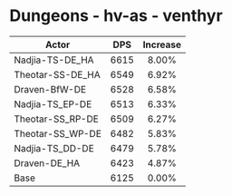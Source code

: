 # Dungeons - hv-as - venthyr
| Actor | DPS | Increase |
|---|:---:|:---:|
|Nadjia-TS-DE_HA|6615|8.00%|
|Theotar-SS-DE_HA|6549|6.92%|
|Draven-BfW-DE|6528|6.58%|
|Nadjia-TS_EP-DE|6513|6.33%|
|Theotar-SS_RP-DE|6509|6.27%|
|Theotar-SS_WP-DE|6482|5.83%|
|Nadjia-TS_DD-DE|6479|5.78%|
|Draven-DE_HA|6423|4.87%|
|Base|6125|0.00%|
